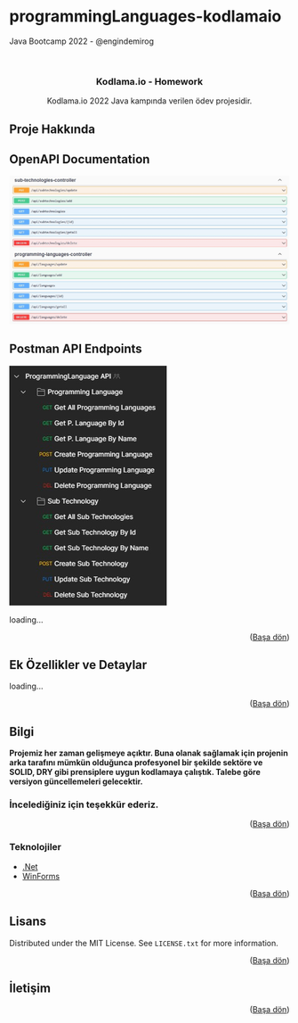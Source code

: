# programmingLanguages-kodlamaio
Java Bootcamp 2022 - @engindemirog

<div id="top"></div>
<!-- PROJECT LOGO -->
<br />
<div align="center">

<h3 align="center">Kodlama.io - Homework</h3>

  <p align="center">
    Kodlama.io 2022 Java kampında verilen ödev projesidir.
  </p>
</div>


<!-- ABOUT THE PROJECT -->
## Proje Hakkında

## OpenAPI Documentation
<p float="left">
<img src="https://github.com/emrecanAy/programmingLanguages-kodlamaio/blob/master/swagger-api-endpoints.jpg" />
  
## Postman API Endpoints
<img src="https://github.com/emrecanAy/programmingLanguages-kodlamaio/blob/master/postman-api-endpoints.jpg" />
</p>
loading...

<p align="right">(<a href="#top">Başa dön</a>)</p>

## Ek Özellikler ve Detaylar

loading...

<p align="right">(<a href="#top">Başa dön</a>)</p>

## Bilgi

<b>Projemiz her zaman gelişmeye açıktır. Buna olanak sağlamak için projenin arka tarafını mümkün olduğunca profesyonel bir şekilde sektöre ve SOLID, DRY gibi prensiplere uygun kodlamaya çalıştık.
Talebe göre versiyon güncellemeleri gelecektir. 
</b>
<h3>İncelediğiniz için teşekkür ederiz.</h3>

<p align="right">(<a href="#top">Başa dön</a>)</p>


### Teknolojiler

* [.Net](https://docs.microsoft.com/tr-tr/dotnet/welcome)
* [WinForms](https://docs.microsoft.com/tr-tr/dotnet/desktop/winforms/overview/?view=netdesktop-6.0)

<p align="right">(<a href="#top">Başa dön</a>)</p>



<!-- LICENSE -->
## Lisans

Distributed under the MIT License. See `LICENSE.txt` for more information.

<p align="right">(<a href="#top">Başa dön</a>)</p>


<!-- CONTACT -->
## İletişim

<p align="right">(<a href="#top">Başa dön</a>)</p>
